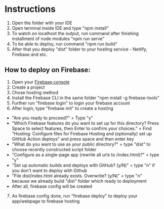 # Instructions

1. Open the folder with your IDE
2. Open terminal inside IDE and type "npm install"
3. To watch on localhost the output, run command after finishing installment of node modules "npm run serve"
4. To be able to deploy, run command "npm run build"
5. After that you deploy "dist" folder to your hosting service - Netlify, Firebase and etc.

## How to deploy on Firebase:

1. Open your [Firebase console](https://firebase.google.com/)
2. Create a project
3. Chose hosting method
4. Install the Firebase CLI in the same folder "npm install -g firebase-tools"
5. Further run "firebase login" to login your firebase account
6. After login, type "firebase init" to create a hosting
  - "Are you ready to proceed?" = Type "y"
  - "Which Firebase features do you want to set up for this directory? Press Space to select features, then Enter to confirm your choices." = Find "Hosting: Configure files for Firebase Hosting and (optionally) set up GitHub Action deploys" and press space and then enter key
  - "What do you want to use as your public directory?" = type "dist" to choose recently constructed script folder
  - "Configure as a single-page app (rewrite all urls to /index.html)?" = type "y"
  - "Set up automatic builds and deploys with GitHub? (y/N)" = type "n" if you don't want to deploy with Github
  - "File dist/index.html already exists. Overwrite? (y/N)" = type "n" because we already build "dist" folder which ready to deployment
  - After all, firebase config will be created
7. As firebase config done, run "firebase deploy" to deploy your app/webpage to firebase hosting 

